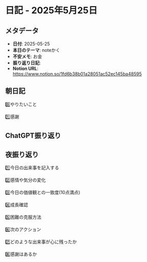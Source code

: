 # 日記 - 2025年5月25日

## メタデータ
- **日付**: 2025-05-25
- **本日のテーマ**: noteかく
- **不安メモ**: お金
- **振り返り日記**: 
- **Notion URL**: https://www.notion.so/1fd6b38b01a28051ac52ec145ba48595

## 朝日記
0️⃣やりたいこと

1️⃣感謝

## ChatGPT振り返り


## 夜振り返り
1️⃣今日の出来事を記入する

2️⃣感情や気分の変化

3️⃣今日の価値観との一致度(10点満点)

4️⃣成長確認

5️⃣困難の克服方法

6️⃣次のアクション

7️⃣どのような出来事が心に残ったか

8️⃣感謝はあるか